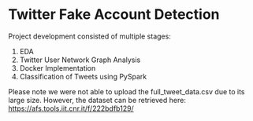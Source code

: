 # Twitter Fake Account Detection

Project development consisted of multiple stages:
1. EDA
2. Twitter User Network Graph Analysis
3. Docker Implementation
4. Classification of Tweets using PySpark


Please note we were not able to upload the full_tweet_data.csv due to its large size. However, the dataset can be retrieved here: https://afs.tools.iit.cnr.it/f/222bdfb129/
